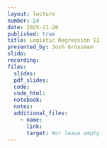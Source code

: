 ```yaml
---
layout: lecture
number: 24
date: 2025-11-20
published: true
title: Logistic Regression II
presented_by: Josh Grossman
slido:
recording: 
files:
  slides: 
  pdf_slides:
  code:
  code_html:
  notebook:
  notes:
  additional_files:
    - name:
      link:
      target: #or leave empty
---
```

